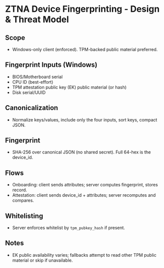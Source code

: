 # ZTNA Device Fingerprinting - Design & Threat Model

## Scope
- Windows-only client (enforced). TPM-backed public material preferred.

## Fingerprint Inputs (Windows)
- BIOS/Motherboard serial
- CPU ID (best-effort)
- TPM attestation public key (EK) public material (or hash)
- Disk serial/UUID

## Canonicalization
- Normalize keys/values, include only the four inputs, sort keys, compact JSON.

## Fingerprint
- SHA-256 over canonical JSON (no shared secret). Full 64-hex is the device_id.

## Flows
- Onboarding: client sends attributes; server computes fingerprint, stores record.
- Attestation: client sends device_id + attributes; server recomputes and compares.

## Whitelisting
- Server enforces whitelist by `tpm_pubkey_hash` if present.

## Notes
- EK public availability varies; fallbacks attempt to read other TPM public material or skip if unavailable.
